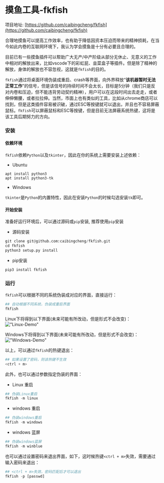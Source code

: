 # 摸鱼工具-fkfish


项目地址: [https://github.com/caibingcheng/fkfish](https://github.com/caibingcheng/fkfish)

合理地摸鱼可以提高工作效率，也有助于降低因资本压迫而带来的精神损耗，在当今如此内卷的互联网环境下，我认为学会摸鱼是十分有必要且合理的。

目前已有一些摸鱼插件可以帮助广大无产/中产阶级从部分无休止、无意义的工作中相对的解放出来，比如vscode下的彩虹屁、韭菜盒子等插件。但是除了精神的解放，身体的解放也不容忽视，这就是`fkfish`的目的。

<!--more-->

`fkfish`通过将桌面环境伪装成重启、crash等界面，向外界释放“**该机器暂时无法正常工作**”的信号，但是该信号的持续时间不会太长，目标是5分钟（我们只是反对内卷和压迫，但不能违背劳动契约精神），用户可以在这段时间出去走走，或者伸伸懒腰，或者拉拉伸。当然，市面上也有类似的工具，比如从chrome商店可以找到，但是这类插件容易被识破，通过ESC等按键就可以退出，并且也不容易屏蔽鼠标。`fkfish`可以屏蔽鼠标和ESC等按键，但是目前无法屏蔽系统热键，这将是该工具后期努力的方向。

### 安装

#### 依赖环境

`fkfish`依赖`Python`以及`tkinter`，因此在你的系统上需要安装上述依赖：

- Ubuntu

```Shell
apt install python3
apt install python3-tk
```

- Windows

`tkinter`是`Python`的内置特性，因此在安装`Python`的时候勾选安装`tk`即可。

#### 开始安装

准备好运行环境后，可以通过源码或`pip`安装, 推荐使用`pip`安装

- 源码安装

```python
git clone git@github.com:caibingcheng/fkfish.git
cd fkfish
python3 setup.py install
```

- pip安装

```python
pip3 install fkfish
```

### 运行

`fkfish`可以根据不同的系统伪装成对应的界面，直接运行：

```python
## 自动根据不同系统，伪装成重启界面
fkfish
```

Linux下将得到以下界面(未来可能有所改动，但是形式不会改变)：
!["Linux-Demo"](https://bu.dusays.com/2022/06/26/62b87b07e480a.gif "Linux-Demo")

Windows下将得到以下界面(未来可能有所改动，但是形式不会改变)：
!["Windows-Demo"](https://bu.dusays.com/2022/06/26/62b87b8a11714.gif "Windows-Demo")

以上，可以通过`fkfish`的热键退出：
```python
## 如果设置了密码，则该热键不生效
<ctrl + m>
```

此外，也可以通过参数指定伪装的界面：

- Linux 重启
```python
## 伪装Linux重启
fkfish -m linux
```

- windows 重启
```python
## 伪装windows重启
fkfish -m windows
```

- windows 蓝屏
```python
## 伪装windows蓝屏
fkfish -m winblue
```

也可以通过设置密码来退出界面，如下，这时候热键`<ctrl + m>`失效，需要通过输入密码来退出：
```python
## <ctrl + m>失效，密码匹配后才可以退出
fkfish -p [passwd]
```
